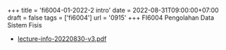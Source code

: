 +++
title = 'fi6004-01-2022-2 intro'
date = 2022-08-31T09:00:00+07:00
draft = false
tags = ['fi6004']
url = '0915'
+++
FI6004 Pengolahan Data Sistem Fisis
<!--more-->

+ [lecture-info-20220830-v3.pdf](https://zenodo.org/doi/10.5281/zenodo.7033162)
